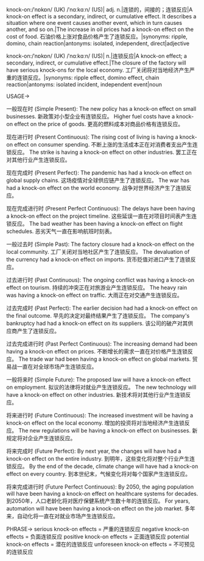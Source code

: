 knock-on:/ˈnɒkɒn/ (UK) /ˈnɑːkɑːn/ (US)| adj. n.|连锁的，间接的；连锁反应|A knock-on effect is a secondary, indirect, or cumulative effect.  It describes a situation where one event causes another event, which in turn causes another, and so on.|The increase in oil prices had a knock-on effect on the cost of food. 石油价格上涨对食品价格产生了连锁反应。|synonyms: ripple, domino, chain reaction|antonyms: isolated, independent, direct|adjective

knock-on:/ˈnɒkɒn/ (UK) /ˈnɑːkɑːn/ (US)| n.|连锁反应|A knock-on effect; a secondary, indirect, or cumulative effect.|The closure of the factory will have serious knock-ons for the local economy. 工厂关闭将对当地经济产生严重的连锁反应。|synonyms: ripple effect, domino effect, chain reaction|antonyms: isolated incident, independent event|noun


USAGE->

一般现在时 (Simple Present):
The new policy has a knock-on effect on small businesses.  新政策对小型企业有连锁反应。
Higher fuel costs have a knock-on effect on the price of goods.  更高的燃料成本对商品价格有连锁反应。

现在进行时 (Present Continuous):
The rising cost of living is having a knock-on effect on consumer spending.  不断上涨的生活成本正在对消费者支出产生连锁反应。
The strike is having a knock-on effect on other industries.  罢工正在对其他行业产生连锁反应。

现在完成时 (Present Perfect):
The pandemic has had a knock-on effect on global supply chains.  这场疫情对全球供应链产生了连锁反应。
The war has had a knock-on effect on the world economy. 战争对世界经济产生了连锁反应。


现在完成进行时 (Present Perfect Continuous):
The delays have been having a knock-on effect on the project timeline.  这些延误一直在对项目时间表产生连锁反应。
The bad weather has been having a knock-on effect on flight schedules.  恶劣天气一直在影响航班时刻表。

一般过去时 (Simple Past):
The factory closure had a knock-on effect on the local community.  工厂关闭对当地社区产生了连锁反应。
The devaluation of the currency had a knock-on effect on imports.  货币贬值对进口产生了连锁反应。


过去进行时 (Past Continuous):
The ongoing conflict was having a knock-on effect on tourism.  持续的冲突正在对旅游业产生连锁反应。
The heavy rain was having a knock-on effect on traffic.  大雨正在对交通产生连锁反应。


过去完成时 (Past Perfect):
The earlier decision had had a knock-on effect on the final outcome.  早先的决定对最终结果产生了连锁反应。
The company's bankruptcy had had a knock-on effect on its suppliers.  该公司的破产对其供应商产生了连锁反应。


过去完成进行时 (Past Perfect Continuous):
The increasing demand had been having a knock-on effect on prices.  不断增长的需求一直在对价格产生连锁反应。
The trade war had been having a knock-on effect on global markets. 贸易战一直在对全球市场产生连锁反应。

一般将来时 (Simple Future):
The proposed law will have a knock-on effect on employment.  拟议的法律将对就业产生连锁反应。
The new technology will have a knock-on effect on other industries.  新技术将对其他行业产生连锁反应。

将来进行时 (Future Continuous):
The increased investment will be having a knock-on effect on the local economy.  增加的投资将对当地经济产生连锁反应。
The new regulations will be having a knock-on effect on businesses. 新规定将对企业产生连锁反应。

将来完成时 (Future Perfect):
By next year, the changes will have had a knock-on effect on the entire industry.  到明年，这些变化将对整个行业产生连锁反应。
By the end of the decade, climate change will have had a knock-on effect on every country. 到本世纪末，气候变化将对每个国家产生连锁反应。

将来完成进行时 (Future Perfect Continuous):
By 2050, the aging population will have been having a knock-on effect on healthcare systems for decades.  到2050年，人口老龄化将对医疗保健系统产生数十年的连锁反应。
For years, automation will have been having a knock-on effect on the job market. 多年来，自动化将一直在对就业市场产生连锁反应。



PHRASE->
serious knock-on effects = 严重的连锁反应
negative knock-on effects = 负面连锁反应
positive knock-on effects = 正面连锁反应
potential knock-on effects = 潜在的连锁反应
unforeseen knock-on effects = 不可预见的连锁反应
